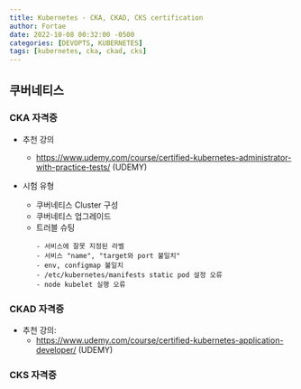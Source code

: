 ```yaml
---
title: Kubernetes - CKA, CKAD, CKS certification
author: Fortae
date: 2022-10-08 00:32:00 -0500
categories: [DEVOPTS, KUBERNETES]
tags: [kubernetes, cka, ckad, cks]
---
```


## 쿠버네티스

### CKA 자격증
- 추천 강의
  - https://www.udemy.com/course/certified-kubernetes-administrator-with-practice-tests/ (UDEMY)

- 시험 유형 
  - 쿠버네티스 Cluster 구성
  - 쿠버네티스 업그레이드
  - 트러블 슈팅
    ```
    - 서비스에 잘못 지정된 라벨
    - 서비스 "name", "target와 port 불일치"
    - env, configmap 불일치
    - /etc/kubernetes/manifests static pod 설정 오류
    - node kubelet 실행 오류
    ```

### CKAD 자격증
- 추천 강의: 
  - https://www.udemy.com/course/certified-kubernetes-application-developer/ (UDEMY)

### CKS 자격증
